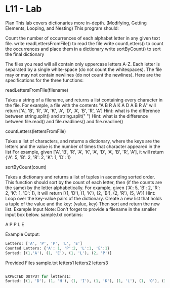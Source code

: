 # L11 - Lab

Plan
This lab covers dictionaries more in-depth. (Modifying, Getting Elements, Looping, and Nesting)
This program should:

Count the number of occurrences of each alphabet letter in any given text file.
write readLettersFromFile() to read the file
write countLetters() to count the occurrences and place them in a dictionary
write sortByCount() to sort the final dictionary

The files you read will all contain only uppercase letters A-Z. Each letter is separated by a single white-space (do not count the whitespaces). The file may or may not contain newlines (do not count the newlines).
Here are the specifications for the three functions:

readLettersFromFile(filename)

Takes a string of a filename, and returns a list containing every character in the file.
For example, a file with the contents "A B R A K A D A B R A" will return ['A', 'B', 'R', 'A', 'K', 'A', 'D', 'A', 'B', 'R', 'A']
Hint: what is the difference between string.split() and string.split(" ")
Hint: what is the difference between file.read() and file.readlines() and file.readline()

countLetters(lettersFromFile)

Takes a list of characters, and returns a dictionary, where the keys are the letters and the value is the number of times that character appeared in the list
For example, given ['A', 'B', 'R', 'A', 'K', 'A', 'D', 'A', 'B', 'R', 'A'], it will return {'A': 5, 'B': 2, 'R': 2, 'K': 1, 'D': 1}

sortByCount(count)

Takes a dictionary and returns a list of tuples in ascending sorted order. This function should sort by the count of each letter, then (if the counts are the same) by the letter alphabetically.
For example, given {'A': 5, 'B': 2, 'R': 2, 'K': 1, 'D': 1}, it will return [(1, 'D'), (1, 'K'), (2, 'B'), (2, 'R'), (5, 'A')]
Hint:
Loop over the key-value pairs of the dictionary.
Create a new list that holds a tuple of the value and the key: (value, key)
Then sort and return the new list.
Example Input
Note: Don't forget to provide a filename in the smaller input box below.
sample.txt contains:

A P P L E

Example Output:

```python
Letters: ['A', 'P', 'P', 'L', 'E']
Counted Letters: {'A': 1, 'P':2, 'L':1, 'E':1}
Sorted: [(1,'A'), (1, 'E'), (1, 'L'), (2, 'P')]
```

Provided Files
sample.txt
letters1
letters2
letters3

```python

EXPECTED OUTPUT for letters1:
Sorted: [(1, 'D'), (1, 'H'), (1, 'I'), (1, 'K'), (1, 'L'), (1, 'O'), (3, 'B'), (3, 'E'), (3, 'F'), (4, 'G'), (5, 'A'), (5, 'C')]```

```
